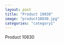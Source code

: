```yaml
---
layout: post
title: "Product 10830"
image: "product10830.jpg"
categories: "category1"
---
```

Product 10830
